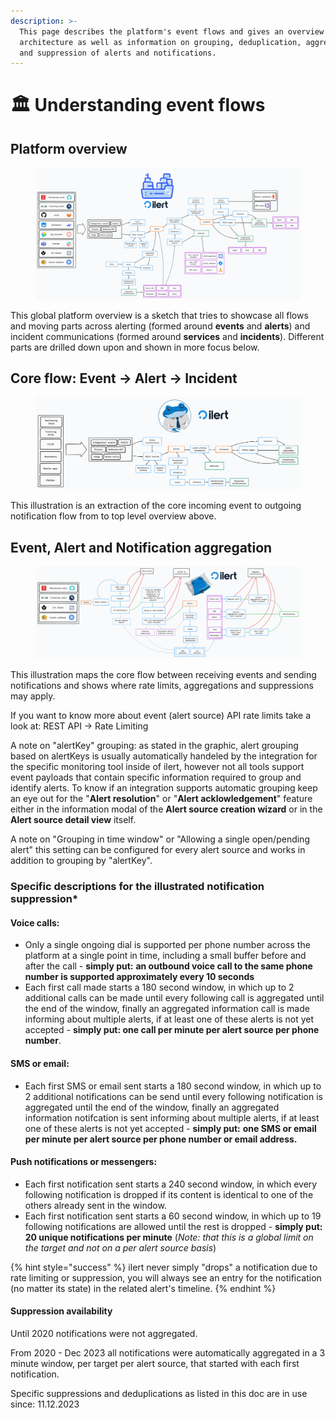 ```yaml
---
description: >-
  This page describes the platform's event flows and gives an overview of its
  architecture as well as information on grouping, deduplication, aggregation
  and suppression of alerts and notifications.
---
```


# 🏛 Understanding event flows

## Platform overview

<figure><img src="../.gitbook/assets/shapes at 23-12-05 17.03.21.png" alt=""><figcaption></figcaption></figure>

This global platform overview is a sketch that tries to showcase all flows and moving parts across alerting (formed around **events** and **alerts**) and incident communications (formed around **services** and **incidents**). Different parts are drilled down upon and shown in more focus below.

## Core flow: Event -> Alert -> Incident

<figure><img src="../.gitbook/assets/shapes at 23-12-05 16.19.21.png" alt=""><figcaption></figcaption></figure>

This illustration is an extraction of the core incoming event to outgoing notification flow from to top level overview above.

## Event, Alert and Notification aggregation

<figure><img src="../.gitbook/assets/shapes at 23-12-07 00.22.19.png" alt=""><figcaption></figcaption></figure>

This illustration maps the core flow between receiving events and sending notifications and shows where rate limits, aggregations and suppressions may apply.

If you want to know more about event (alert source) API rate limits take a look at: REST API -> Rate Limiting

A note on "alertKey" grouping: as stated in the graphic, alert grouping based on alertKeys is usually automatically handeled by the integration for the specific monitoring tool inside of ilert, however not all tools support event payloads that contain specific information required to group and identify alerts. To know if an integration supports automatic grouping keep an eye out for the "**Alert resolution**" or "**Alert acklowledgement**" feature either in the information modal of the **Alert source creation wizard** or in the **Alert source detail view** itself.

A note on "Grouping in time window" or "Allowing a single open/pending alert" this setting can be configured for every alert source and works in addition to grouping by "alertKey".

### Specific descriptions for the illustrated notification suppression\*

#### Voice calls:

* Only a single ongoing dial is supported per phone number across the platform at a single point in time, including a small buffer before and after the call - **simply put:** **an outbound voice call to the same phone number is supported approximately every 10 seconds**
* Each first call made starts a 180 second window, in which up to 2 additional calls can be made until every following call is aggregated until the end of the window, finally an aggregated information call is made informing about multiple alerts, if at least one of these alerts is not yet accepted - **simply put: one call per minute per alert source per phone number**.

#### SMS or email:

* Each first SMS or email sent starts a 180 second window, in which up to 2 additional notifications can be send until every following notification is aggregated until the end of the window, finally an aggregated information notifcation is sent informing about multiple alerts, if at least one of these alerts is not yet accepted - **simply put:** **one SMS or email per minute per alert source per phone number or email address.**

#### Push notifications or messengers:

* Each first notification sent starts a 240 second window, in which every following notification is dropped if its content is identical to one of the others already sent in the window.
* Each first notification sent starts a 60 second window, in which up to 19 following notifications are allowed until the rest is dropped - **simply put: 20 unique notifications per minute** (_Note: that this is a global limit on the target and not on a per alert source basis_)

{% hint style="success" %}
ilert never simply "drops" a notification due to rate limiting or suppression, you will always see an entry for the notification (no matter its state) in the related alert's timeline.
{% endhint %}

#### Suppression availability

Until 2020 notifications were not aggregated.

From 2020 - Dec 2023 all notifications were automatically aggregated in a 3 minute window, per target per alert source, that started with each first notification.

Specific suppressions and deduplications as listed in this doc are in use since: 11.12.2023
